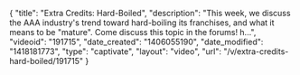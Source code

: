 {
    "title": "Extra Credits: Hard-Boiled",
    "description": "This week, we discuss the AAA industry's trend toward hard-boiling its franchises, and what it means to be \"mature\". Come discuss this topic in the forums! h...",
    "videoid": "191715",
    "date_created": "1406055190",
    "date_modified": "1418181773",
    "type": "captivate",
    "layout": "video",
    "url": "\/v\/extra-credits-hard-boiled\/191715"
}